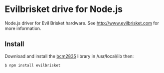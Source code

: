 # Evilbrisket drive for Node.js

Node.js driver for Evil Brisket hardware. See http://www.evilbrisket.com for more information.

## Install

Download and install the <a href="https://www.airspayce.com/mikem/bcm2835/">bcm2835<a> library in /usr/local/lib then:

```
$ npm install evilbrisket
```


